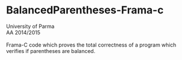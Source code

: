 # BalancedParentheses-Frama-c 

University of Parma <br>
AA 2014/2015 <br> <br>
Frama-C code which proves the total correctness of a program which verifies if parentheses are balanced.
